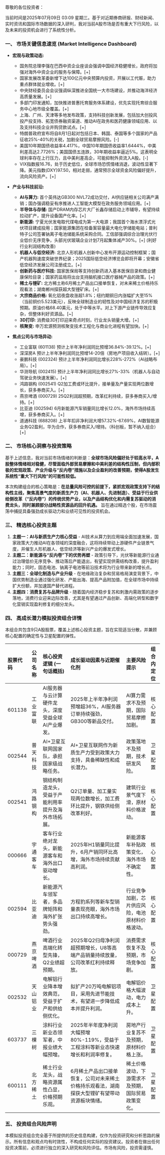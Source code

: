 尊敬的各位投资者：

当前时间是2025年07月09日 03:09 星期三。基于对近期券商研报、财经新闻、实时资讯和国际市场数据的深入研判，我对当前A股市场是否有重大下行风险，以及未来的投资机会进行了系统性分析。

### 一、 市场关键信息速览 (Market Intelligence Dashboard)

*   **宏观与政策动态:**
    *   国务院总理李强在巴西中资企业座谈会强调中国经济稳健增长，政府将加强对海外中资企业的服务与保障。[+]
    *   国家发展改革委新增下达100亿元中央预算内投资，开展以工代赈，助力重点群体就业增收。[+]
    *   中央财经委员会会议强调纵深推进全国统一大市场建设，并推动海洋经济高质量发展。[+]
    *   多部门印发通知，加快推进普惠托育服务体系建设，优先实现托育综合服务中心地市级全覆盖。[+]
    *   上海、广州、天津等多地发布政策，支持科技创新发展，包括加大创投风投产投支持、拓宽债券融资渠道、推动AI在政务和医药健康领域应用、以及支持科技企业并购贷款试点。[+]
    *   特朗普政府宣布将自8月1日起对包括日本、韩国、泰国等多个国家的产品征收25%-40%的关税，加剧全球贸易摩擦风险。[-]
    *   美国10年期国债收益率4.417%，中国10年期国债收益率1.6444%，中美利差高达2.7726%；美国国债五连跌，30年期收益率逼近5%。这表明全球利率存在上行压力，且中美利差高企，可能抑制外资流入A股。[-]
    *   VIX指数报16.76，处于历史低位，全球市场恐慌情绪消退，波动性显著下降。美元指数(DXY)97.50，相对走弱，通常预示全球资金风险偏好提升，流向风险资产。[+]

*   **产业与科技前沿:**
    *   **AI与算力:** 首个英伟达GB300 NVL72成功交付，AI供应链相关公司满产满销；国办强调稳妥有序推进人工智能大模型在政务服务领域应用。[+]
    *   **半导体与存储:** 国产DRAM内存芯片大厂长鑫存储启动上市辅导，有望持续拉动扩产，提升设备国产化率。[+]
    *   **新能源:** 宁夏光伏发电取代煤电成为第一大电源；我国首个海水漂浮式光伏项目建成投用；国家能源集团在桂备案容量最大电化学储能电站；普利特子公司签署钠离子电池储能系统采购合同。工信部强调综合治理光伏行业低价无序竞争，头部光伏玻璃企业计划7月起集体减产30%。[+] (利好行业利润结构改善)
    *   **机器人与低空经济:** 北京人形机器人创新中心发布开源运动控制框架；国产机器狗速度突破世界纪录；2025国际低空经济博览会即将开幕；安徽省低空经济发展公司注册成立。[+]
    *   **创新药与医疗科技:** 国家医保局等支持创新药进入基本医保目录和商业健康保险目录；国家药监局将出台支持脑机接口医疗器械产品的政策。[+]
    *   **稀土与锂矿:** 北方稀土称6月稀土产品出口接单恢复，对未来稀土价格持乐观看法；湖南郴州探获超大型锂矿床。[+]
    *   **大宗商品价格:** 氧化铝夜盘收涨超1.8%；纽约期铜日内涨幅扩大至15%（当前铜价5.523美元），反映全球制造业的韧性及对中国经济复苏的积极预期。原油价格68.40美元，处于中等水平。对上下游产业链传导效应复杂，但整体利好资源品。[~]
    *   **3D打印:** 消费级3D打印迎来奇点时刻，行业龙头销量大增。[+]
    *   **核聚变:** 申万宏源预测核聚变技术工程化与商业化进程有望加快。[+]

*   **焦点公司与市场异动:**
    *   工业富联 (601138) 预计上半年净利润同比预增36.84%-39.12%。[+]
    *   深深房A 预计上半年净利润同比预增14-20倍（房地产项目收入结转）。[+]
    *   豪鹏科技 (002324) 预计上半年净利润同比增长228%-272%（AI战略布局）。[+]
    *   华测导航 (002415) 预计上半年净利润同比增长27%-33%（机器人与自动驾驶业务快速发展）。[+]
    *   鸿路钢构 (002541) Q2加工费或环比提升，接单量及产量实现两位数增长，获多券商买入。[+]
    *   燕京啤酒 (000729) 25Q2利润超预期，改革红利持续，获多券商买入/增持。[+]
    *   比亚迪 (002594) 6月新能源汽车销量同比增长12.0%，海外市场持续高增，获多券商买入。[+]
    *   道通科技 (688208) 上半年扣非净利润大增57.32%-67.69%，AI数智能源业务Q2盈利，华为合作，获多券商买入/增持。（科创板，暂不纳入组合）[+]

### 二、 市场核心洞察与投资策略

基于上述信息，我对当前市场情绪的判断是：**全球市场风险偏好处于较高水平，A股整体情绪相对稳健，尽管面临外部贸易摩擦和中美利差的结构性压制，但内部积极的宏观政策、产业升级与“反内卷”措施以及企业盈利的改善预期，使得A股发生系统性“重大下行风险”的可能性较低。**

本次构建组合的核心策略是：**在总量风险可控的前提下，紧抓宏观政策支持下的结构性主线，聚焦高景气度的新质生产力（AI、机器人、先进制造）、受益于行业供给侧改革（“反内卷”）的传统优势产业，以及产品结构优化和内需复苏驱动的消费龙头，同时兼顾部分战略性资源品的回升机遇。** 旨在通过精选个股，在市场震荡中捕捉具备强劲成长驱动力和业绩可见性的投资机会。

### 三、 精选核心投资主题

1.  **主题一：AI与新质生产力核心受益** - AI技术从算力到应用端全面加速发展，国家政策大力推动AI在各领域的深度融合，这将持续带动上游硬件产业链景气度，并催生人形机器人、低空经济等新兴产业的爆发式增长。
2.  **主题二：新能源与“反内卷”下的优势再塑** - 政策引导下，光伏等新能源行业通过治理低价无序竞争、推动落后产能退出，有望实现供需结构改善，提升盈利能力；同时，固态电池、钠离子电池等前沿技术将为行业带来新的增长点。
3.  **主题三：全球化制造与产业升级** - 在地缘政治复杂和贸易格局演变背景下，中国优势制造业通过强化研发、产能出海、提高产品附加值，在全球市场中持续扩大份额，并加速国产替代进程。
4.  **主题四：消费复苏与品牌升级** - 随着国内经济稳步复苏和刺激内需政策的逐步落地，消费行业迎来边际改善，尤其是有望通过产品创新、高端化转型和数字化营销实现盈利修复的细分龙头。

### 四、 高成长潜力模拟投资组合详情

本组合共包含9只A股股票，覆盖上述核心投资主题，旨在实现适当分散，并兼顾核心配置的确定性与卫星配置的弹性。

| 股票代码 | 公司名称 | 核心投资逻辑 (一句话概括) | 成长驱动因素与近期催化剂 | 主要风险提示 | 组合内定位 |
| :------- | :------- | :------------------------ | :------------------------- | :----------- | :--------- |
| 601138   | 工业富联 | AI服务器与云计算硬件龙头，深度受益全球AI产业爆发。 | 2025年上半年净利润预增超36%，AI服务器订单持续强劲，GB300等新品交付。 | AI算力需求不及预期，国际贸易摩擦加剧。 | 核心配置 |
| 002544   | 普天科技 | AI+卫星互联网国家队，承担国家级战略任务。 | AI+卫星互联网作为新质生产力受到政策大力支持，具备稀缺性和成长潜力。 | 政策落地不及预期，技术研发风险。 | 卫星配置 |
| 002541   | 鸿路钢构 | 钢结构制造龙头，受益于产能利用率提升及海外市场拓展。 | Q2订单量、加工量实现两位数增长，加工费环比提升，钢铁供给侧改革利好。 | 建筑行业景气度下滑，原材料价格波动。 | 核心配置 |
| 000666   | 宇通客车 | 客车行业绝对龙头，新能源客车和海外出口驱动增长。 | 2025年H1销量同比提升，6月产销同环比高增，海外市场持续贡献高利润。 | 新能源客车补贴政策变化，海外市场不确定性。 | 核心配置 |
| 002594   | 比亚迪 | 新能源汽车领军者，多品牌矩阵和海外扩张势头强劲。 | 方程豹系列等新车型销量表现亮眼，海外市场出口持续高增长。 | 行业竞争加剧，芯片供应风险，电池原材料价格波动。 | 核心配置 |
| 000729   | 燕京啤酒 | 啤酒行业高端化转型先锋，Q2业绩超预期。 | 2025年Q2归母净利润超预期增长，U8等高端产品销量持续放量，公司改革红利持续释放。 | 消费需求恢复不及预期，市场竞争加剧。 | 核心配置 |
| 002532   | 天山铝业 | 电解铝行业降本增效典范，受益于扩产和供给侧优化。 | 拟扩产20万吨电解铝项目，采用先进节能技术，有望进一步降低成本并提升利润。 | 电解铝价格大幅波动，电力成本上升。 | 卫星配置 |
| 603737   | 三棵树 | 涂料行业新业态领军者，中报业绩大幅预增。 | 2025年半年度净利润大幅预增80%-119%，受益于工程涂料等新业态快速增长和利润率修复。 | 房地产行业复苏不及预期，原材料价格上涨。 | 卫星配置 |
| 600111   | 北方稀土 | 稀土行业龙头，战略资源属性凸显，价格预期乐观。 | 6月稀土产品出口接单恢复，公司对未来稀土价格持乐观看法，湖南探获大型锂矿有望带动资源板块情绪。 | 稀土价格波动，下游需求不及预期，国际贸易政策变化。 | 卫星配置 |

### 五、 投资组合风险声明

本模拟投资组合完全基于所提供的历史信息构建，仅作为投资研究和分析思路的展示。所有信息和观点均有时效性，不构成任何实际的投资建议。投资者在做出任何投资决策前，必须进行独立的深入研究和风险评估。市场有风险，投资需谨慎。